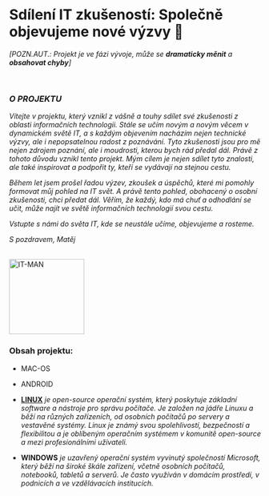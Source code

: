 <!-- NADPIS PROJEKTU -->
# Sdílení IT zkušeností: Společně objevujeme nové výzvy 🚀
*[POZN.AUT.: Projekt je ve fázi vývoje, může se **dramaticky měnit** a **obsahovat chyby**]*

<!-- Seznámení s projektem -->
<br>

### ***O PROJEKTU***

*Vítejte v projektu, který vznikl z vášně a touhy sdílet své zkušenosti z oblasti informačních technologii. Stále se učím novým a novým věcem v dynamickém světě IT, a s každým objevením nacházím nejen technické výzvy, ale i nepopsatelnou radost z poznávání. Tyto zkušenosti jsou pro mě nejen zdrojem poznání, ale i moudrosti, kterou bych rád předal dál. Právě z tohoto důvodu vznikl tento projekt. Mým cílem je nejen sdílet tyto znalosti, ale také inspirovat a podpořit ty, kteří se vydávají na stejnou cestu.*

*Během let jsem prošel řadou výzev, zkoušek a úspěchů, které mi pomohly formovat můj pohled na IT svět. A právě tento pohled, obohacený o osobní zkušenosti, chci předat dál. Věřím, že každý, kdo má chuť a odhodlání se učit, může najít ve světě informačních technologií svou cestu.*

*Vstupte s námi do světa IT, kde se neustále učíme, objevujeme a rosteme.*

*S pozdravem,*
*Matěj*

<br>

<!-- Logo projektu -->

<img src="https://cdn.vectorstock.com/i/preview-1x/51/37/diesel-service-technician-mechanic-holding-vector-47595137.jpg" alt="IT-MAN" width="150" height="">

<br>

<!-- OBSAH -->

### Obsah projektu:

- MAC-OS

- ANDROID
  
- [**LINUX**](https://github.com/mkeyCZ/navody/blob/main/Linux/README.md) *je open-source operační systém, který poskytuje základní software a nástroje pro správu počítače. Je založen na jádře Linuxu a běží na různých zařízeních, od osobních počítačů po servery a vestavěné systémy. Linux je známý svou spolehlivostí, bezpečností a flexibilitou a je oblíbeným operačním systémem v komunitě open-source a mezi profesionálními uživateli.*  

- **WINDOWS** *je uzavřený operační systém vyvinutý společností Microsoft, který běží na široké škále zařízení, včetně osobních počítačů, notebooků, tabletů a serverů. Je často využíván v domácím prostředí, v podnicích a ve vzdělávacích institucích.*